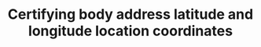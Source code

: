 ---
title: 'Certifying body address latitude and longitude location coordinates'
field: 'is.certifyingBody.addressLatLong'
slug: 'is-certifyingbody-addresslatlong'
description: 'Latitude and longitude location coordinates in decimal degrees (DD). Recording 4 digits to the right of the decimal provides an accuracy of 10m'
comment: 'Example of a latitude/longitude coordinate pair in Bolivia: -16.9013, -62.0244'
required: False
module: 'Assurance'
cluster: 'Certification'
policy: 'Geo value. Single value only.'
layout: 'home'
---